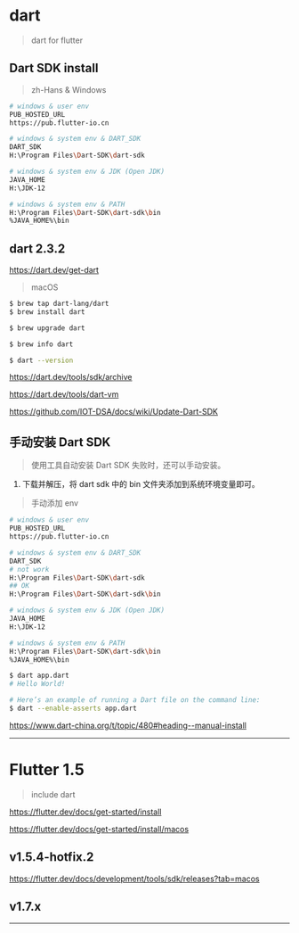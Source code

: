 # dart

> dart for flutter

## Dart SDK install

> zh-Hans & Windows

```sh
# windows & user env
PUB_HOSTED_URL
https://pub.flutter-io.cn

# windows & system env & DART_SDK
DART_SDK
H:\Program Files\Dart-SDK\dart-sdk

# windows & system env & JDK (Open JDK)
JAVA_HOME
H:\JDK-12

# windows & system env & PATH
H:\Program Files\Dart-SDK\dart-sdk\bin
%JAVA_HOME%\bin


```

## dart 2.3.2

https://dart.dev/get-dart

> macOS

```sh
$ brew tap dart-lang/dart
$ brew install dart

$ brew upgrade dart
```

```sh
$ brew info dart

$ dart --version

```

https://dart.dev/tools/sdk/archive

https://dart.dev/tools/dart-vm

https://github.com/IOT-DSA/docs/wiki/Update-Dart-SDK

## 手动安装 Dart SDK

> 使用工具自动安装 Dart SDK 失败时，还可以手动安装。

1. 下载并解压，将 dart sdk 中的 bin 文件夹添加到系统环境变量即可。

> 手动添加 env

```sh
# windows & user env
PUB_HOSTED_URL
https://pub.flutter-io.cn

# windows & system env & DART_SDK
DART_SDK
# not work
H:\Program Files\Dart-SDK\dart-sdk
## OK
H:\Program Files\Dart-SDK\dart-sdk\bin

# windows & system env & JDK (Open JDK)
JAVA_HOME
H:\JDK-12

# windows & system env & PATH
H:\Program Files\Dart-SDK\dart-sdk\bin
%JAVA_HOME%\bin


```

```sh
$ dart app.dart
# Hello World!

# Here’s an example of running a Dart file on the command line:
$ dart --enable-asserts app.dart
```

https://www.dart-china.org/t/topic/480#heading--manual-install


***

# Flutter 1.5

> include dart

https://flutter.dev/docs/get-started/install

https://flutter.dev/docs/get-started/install/macos

## v1.5.4-hotfix.2

https://flutter.dev/docs/development/tools/sdk/releases?tab=macos


## v1.7.x


***
